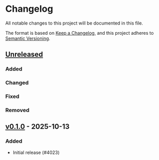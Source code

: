 # Changelog

All notable changes to this project will be documented in this file.

The format is based on [Keep a Changelog](https://keepachangelog.com/en/1.0.0/),
and this project adheres to [Semantic Versioning](https://semver.org/spec/v2.0.0.html).

## [Unreleased]

### Added


### Changed


### Fixed


### Removed


## [v0.1.0] - 2025-10-13

### Added

- Initial release (#4023)

[v0.1.0]: https://github.com/esp-rs/esp-hal/releases/tag/esp-sync-v0.1.0
[Unreleased]: https://github.com/esp-rs/esp-hal/compare/esp-sync-v0.1.0...HEAD
